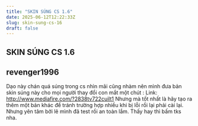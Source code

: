 ```yaml
---
title: "SKIN SÚNG CS 1.6"
date: 2025-06-12T12:22:33Z
slug: skin-sung-cs-16
draft: false
---
```


## SKIN SÚNG CS 1.6

## revenger1996

Dạo này chán quá súng trong cs nhìn mãi cũng nhàm nên mình đưa bản skin súng này cho mọi người thay đổi con mắt một chút :
Link:                             http://www.mediafire.com/?2838tv722cuilt1
Nhưng mà tốt nhất là hãy tạo ra thêm một bản khác để tránh trường hợp nhiều khi bị lỗi rồi lại phải cài lại. Nhưng yên tâm bởi lẽ mình đã test rồi an toàn lắm.
Thấy hay thì bấm tks nha.